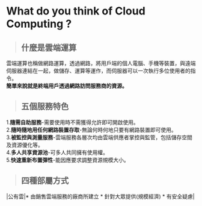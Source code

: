 # What do you think of Cloud Computing ?

>## 什麼是雲端運算  

雲端運算也稱做網路運算，透過網路，將用戶端的個人電腦、手機等裝置，與遠端伺服器連結在一起，做儲存、運算等運作，而伺服器可以一次執行多位使用者的指令。  
**簡單來說就是終端用戶透過網路訪問服務商的資源。**

>## 五個服務特色  

1.**隨需自助服務**-需要使用時不需獲得允許即可開啟使用。  
2.**隨時隨地用任何網路裝置存取**-無論何時何地只要有網路裝置即可使用。  
3.**被監控與測量服務**-雲端服務各層次均由雲端供應者掌控與監管，包括儲存空間及資源優化等。  
4.**多人共享資源池**-可多人共同擁有使用權。    
5.**快速重新布置彈性**-能因應要求調整資源規模大小。

>## 四種部屬方式  

|公有雲|* 由銷售雲端服務的廠商所建立  * 針對大眾提供(規模經濟)  * 有安全疑慮|


